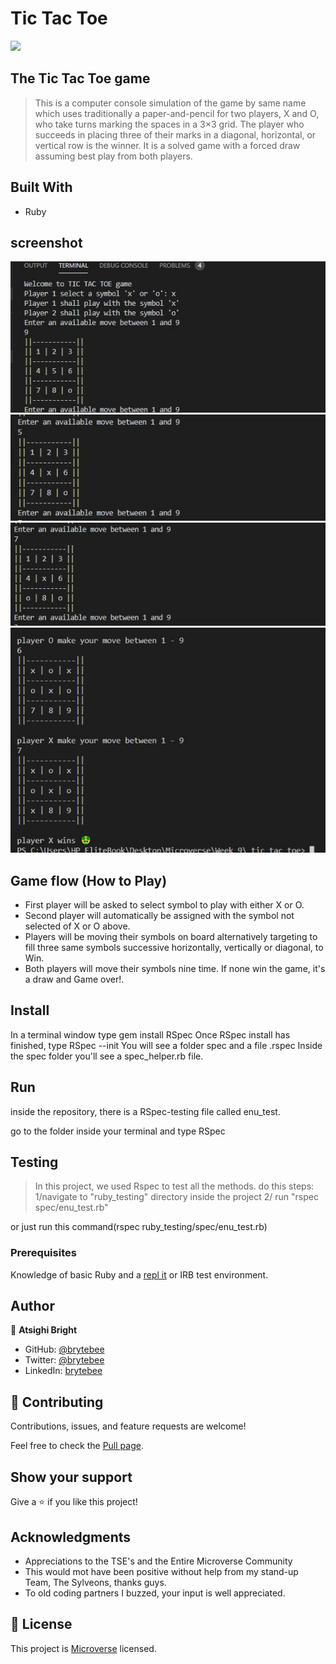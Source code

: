 # Tic Tac Toe
![](https://github.com/brytebee/tic_tac_toe_/)

## The Tic Tac Toe game

> This is a computer console simulation of the game by same name which uses traditionally a paper-and-pencil for two players, X and O, who take turns marking the spaces in a 3×3 grid. The player who succeeds in placing three of their marks in a diagonal, horizontal, or vertical row is the winner. It is a solved game with a forced draw assuming best play from both players.

## Built With

- Ruby

## screenshot

![screenshot](/assets/screenshot1.JPG)
![screenshot](/assets/screenshot2.JPG)
![screenshot](/assets/screenshot3.JPG)
![screenshot](/assets/screenshot4.JPG)

## Game flow (How to Play)

- First player will be asked to select symbol to play with either X or O.
- Second player will automatically be assigned with the symbol not selected of X or O above.
- Players will be moving their symbols on board alternatively targeting to fill three same symbols successive horizontally, vertically or diagonal, to Win.
- Both players will move their symbols nine time. If none win the game, it's a draw and Game over!.

## Install
In a terminal window type gem install RSpec
Once RSpec install has finished, type RSpec --init
You will see a folder spec and a file .rspec
Inside the spec folder you'll see a spec_helper.rb file.

## Run
inside the repository, there is a RSpec-testing file called enu_test.

go to the folder inside your terminal and type RSpec

## Testing
> In this project, we used Rspec to test all the methods. do this steps: 1/navigate to "ruby_testing" directory inside the project 2/ run "rspec spec/enu_test.rb"

or just run this command(rspec ruby_testing/spec/enu_test.rb)


### Prerequisites

Knowledge of basic Ruby and a [repl it](https://repl.it/~) or IRB test environment.


## Author

👤 **Atsighi Bright**

- GitHub: [@brytebee](https://github.com/brytebee)
- Twitter: [@brytebee](https://twitter.com/brytebee)
- LinkedIn: [brytebee](https://www.linkedin.com/in/brytebee/)

## 🤝 Contributing

Contributions, issues, and feature requests are welcome!

Feel free to check the [Pull page](https://github.com/brytebee/tic_tac_toe_/).

## Show your support

Give a ⭐️ if you like this project!

## Acknowledgments

- Appreciations to the TSE's and the Entire Microverse Community
- This would mot have been positive without help from my stand-up Team, The Sylveons, thanks guys.
- To old coding partners I buzzed, your input is well appreciated.

## 📝 License

This project is [Microverse](https://www.microverse.org/) licensed.
